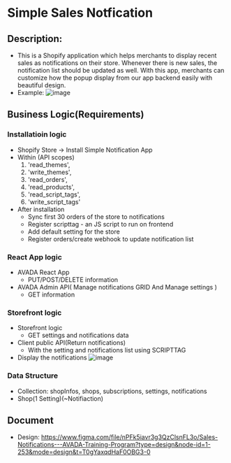 # Simple Sales Notfication

## Description: 
- This is a Shopify application which helps merchants to display recent sales as notifications on their store. Whenever there is new sales, the notification list should be updated as well. With this app, merchants can customize how the popup display from our app backend easily with beautiful design.
- Example:
![image](https://i.imgur.com/B1dcWIJ.png)

## Business Logic(Requirements)

### Installatioin logic
- Shopify Store -> Install Simple Notification App 
- Within (API scopes)
    1. 'read_themes',
    2. 'write_themes',
    3. 'read_orders',
    4. 'read_products',
    5. 'read_script_tags',
    6. 'write_script_tags'
- After installation
    - Sync first 30 orders of the store to notifications
    - Register scripttag - an JS script to run on frontend
    - Add default setting for the store
    - Register orders/create webhook to update notification list
### React App logic
- AVADA React App 
    - PUT/POST/DELETE information
- AVADA Admin API( Manage notifications GRID And Manage settings )
    - GET information 
### Storefront logic
- Storefront logic
    - GET settings and notifications data
- Client public API(Return notifications)
    - With the setting and notifications list using SCRIPTTAG
- Display the notifications
![image]('/images/FlowDiagram_FrontStore.png')
### Data Structure
- Collection: shopInfos, shops, subscriptions, settings, notifications
- Shop(1 Setting)(~Notifiaction)

## Document
- Design: https://www.figma.com/file/nPFk5iavr3g3QzClsnFL3o/Sales-Notifications---AVADA-Training-Program?type=design&node-id=1-253&mode=design&t=T0gYaxqdHaF0OBG3-0
